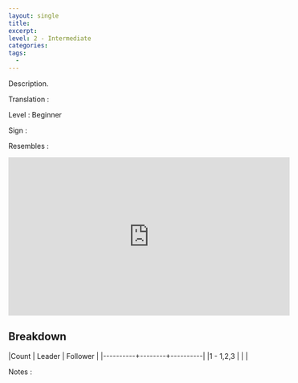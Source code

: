 ```yaml
---
layout: single
title: 
excerpt: 
level: 2 - Intermediate
categories: 
tags: 
  - 
---
```


Description.

Translation
:  

Level
: Beginner

Sign
: 

Resembles
: 

<iframe width="560" height="315"  src="https://www.youtube-nocookie.com/embed/AViak0tRjZY?rel=0" frameborder="0" allowfullscreen></iframe>


## Breakdown

|Count     | Leader | Follower |
|----------+--------+----------|
|1 - 1,2,3 |  |  |

Notes
:    